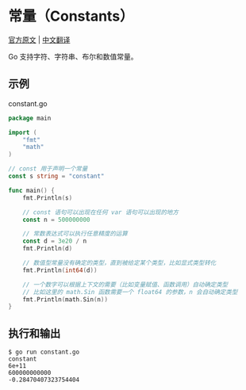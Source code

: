 # 常量（Constants）

[官方原文](https://gobyexample.com/constants) | [中文翻译](https://gobyexample-cn.github.io/constants)

Go 支持字符、字符串、布尔和数值常量。

## 示例

constant.go

```go
package main

import (
	"fmt"
	"math"
)

// const 用于声明一个常量
const s string = "constant"

func main() {
	fmt.Println(s)

	// const 语句可以出现在任何 var 语句可以出现的地方
	const n = 500000000

	// 常数表达式可以执行任意精度的运算
	const d = 3e20 / n
	fmt.Println(d)

	// 数值型常量没有确定的类型，直到被给定某个类型，比如显式类型转化
	fmt.Println(int64(d))

	// 一个数字可以根据上下文的需要（比如变量赋值、函数调用）自动确定类型
	// 比如这里的 math.Sin 函数需要一个 float64 的参数，n 会自动确定类型
	fmt.Println(math.Sin(n))
}
```

## 执行和输出

```
$ go run constant.go
constant
6e+11
600000000000
-0.28470407323754404
```
